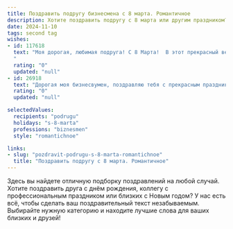 ```yaml
---
title: Поздравить подругу бизнесмена с 8 марта. Романтичное
description: Хотите поздравить подругу с 8 марта или другим праздником? Наш ИИ создаст незабываемое поздравление, а вы обязательно выделитесь среди других.  
date: 2024-11-10
tags: second tag
wishes:
- id: 117618
  text: "Моя дорогая, любимая подруга! С 8 Марта!  В этот прекрасный весенний день хочу пожелать тебе не только счастья и любви, но и невероятных успехов в твоем блестящем бизнесе. Пусть каждый твой проект расцветает, как самые прекрасные цветы, а  каждый день наполняется  радостью, вдохновением и  уверенностью в себе. Ты – удивительная женщина, сильная, красивая, умная и невероятно талантливая.  Пусть все твои мечты сбываются, а сердце всегда будет полно любви и нежности.  Целую!
  "
  rating: "0"
  updated: "null"
- id: 26918
  text: "Дорогая моя бизнесвумен, поздравляю тебя с прекрасным праздником 8 марта! Желаю тебе оставаться такой же сильной, умной и красивой, как ты есть. Пусть твои дела и проекты будут успешными, а в душе всегда будет место для романтики и любви. Ты не только прекрасная профессионал, но и замечательная женщина, и я искренне рад, что ты моя подруга. С праздником, любимая!"
  rating: "0"
  updated: "null"

selectedValues:
  recipients: "podrugu"
  holidays: "s-8-marta"
  professions: "biznesmen"
  style: "romantichnoe"

links:
- slug: "pozdravit-podrugu-s-8-marta-romantichnoe"
  title: "Поздравить подругу с 8 марта. Романтичное"
---
```


Здесь вы найдете отличную подборку поздравлений на любой случай.
Хотите поздравить друга с днём рождения, коллегу с профессиональным праздником или близких с Новым годом? У нас есть всё, чтобы сделать ваш поздравительный текст незабываемым. Выбирайте нужную категорию и находите лучшие слова для ваших близких и друзей!
